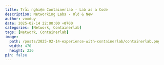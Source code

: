 ```yaml
---
title: Trải nghiệm Containerlab - Lab as a Code
description: Networking Labs - Old & New
author: voxduy
date: 2025-02-14 22:00:00 +0700
categories: [Network, Containerlab]
tags: [Network, Containerlab]
image:
  path: /posts/2025-02-14-experience-with-containerlab/containerlab.png
  width: 470
  height: 236
pin: false
---
```


